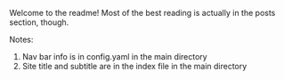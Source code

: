 Welcome to the readme! Most of the best reading is actually in the posts section, though.

Notes:
1. Nav bar info is in config.yaml in the main directory
2. Site title and subtitle are in the index file in the main directory
